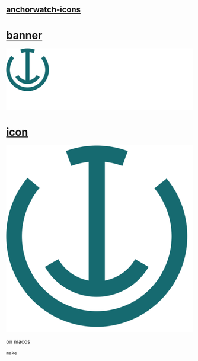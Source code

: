 ## [anchorwatch-icons](https://github.com/Rob1Ham/anchorwatch-icons)

# [banner](./icons/1280x424.png)
![](./icons/1280x424.png)

# [icon](./icons/1024x1024.png)
![](./icons/1024x1024.png)

on macos

```shell
make

```

